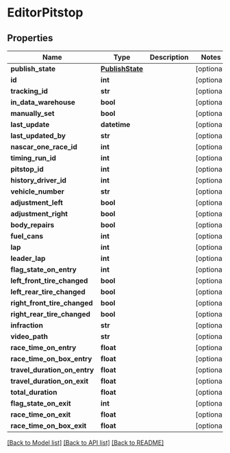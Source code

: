 # EditorPitstop

## Properties
Name | Type | Description | Notes
------------ | ------------- | ------------- | -------------
**publish_state** | [**PublishState**](PublishState.md) |  | [optional] 
**id** | **int** |  | [optional] 
**tracking_id** | **str** |  | [optional] 
**in_data_warehouse** | **bool** |  | [optional] 
**manually_set** | **bool** |  | [optional] 
**last_update** | **datetime** |  | [optional] 
**last_updated_by** | **str** |  | [optional] 
**nascar_one_race_id** | **int** |  | [optional] 
**timing_run_id** | **int** |  | [optional] 
**pitstop_id** | **int** |  | [optional] 
**history_driver_id** | **int** |  | [optional] 
**vehicle_number** | **str** |  | [optional] 
**adjustment_left** | **bool** |  | [optional] 
**adjustment_right** | **bool** |  | [optional] 
**body_repairs** | **bool** |  | [optional] 
**fuel_cans** | **int** |  | [optional] 
**lap** | **int** |  | [optional] 
**leader_lap** | **int** |  | [optional] 
**flag_state_on_entry** | **int** |  | [optional] 
**left_front_tire_changed** | **bool** |  | [optional] 
**left_rear_tire_changed** | **bool** |  | [optional] 
**right_front_tire_changed** | **bool** |  | [optional] 
**right_rear_tire_changed** | **bool** |  | [optional] 
**infraction** | **str** |  | [optional] 
**video_path** | **str** |  | [optional] 
**race_time_on_entry** | **float** |  | [optional] 
**race_time_on_box_entry** | **float** |  | [optional] 
**travel_duration_on_entry** | **float** |  | [optional] 
**travel_duration_on_exit** | **float** |  | [optional] 
**total_duration** | **float** |  | [optional] 
**flag_state_on_exit** | **int** |  | [optional] 
**race_time_on_exit** | **float** |  | [optional] 
**race_time_on_box_exit** | **float** |  | [optional] 

[[Back to Model list]](../README.md#documentation-for-models) [[Back to API list]](../README.md#documentation-for-api-endpoints) [[Back to README]](../README.md)

